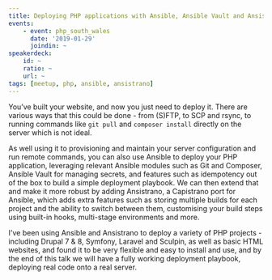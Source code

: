 ```yaml
---
title: Deploying PHP applications with Ansible, Ansible Vault and Ansistrano
events:
    - event: php_south_wales
      date: '2019-01-29'
      joindin: ~
speakerdeck:
    id: ~
    ratio: ~
    url: ~
tags: [meetup, php, ansible, ansistrano]
---
```

You’ve built your website, and now you just need to deploy it. There are various ways that this could be done - from (S)FTP, to SCP and rsync, to running commands like `git pull` and `composer install` directly on the server which is not ideal.

As well using it to provisioning and maintain your server configuration and run remote commands, you can also use Ansible to deploy your PHP application, leveraging relevant Ansible modules such as Git and Composer, Ansible Vault for managing secrets, and features such as idempotency out of the box to build a simple deployment playbook. We can then extend that and make it more robust by adding Ansistrano, a Capistrano port for Ansible, which adds extra features such as storing multiple builds for each project and the ability to switch between them, customising your build steps using built-in hooks, multi-stage environments and more.

I've been using Ansible and Ansistrano to deploy a variety of PHP projects - including Drupal 7 & 8, Symfony, Laravel and Sculpin, as well as basic HTML websites, and found it to be very flexible and easy to install and use, and by the end of this talk we will have a fully working deployment playbook, deploying real code onto a real server.
